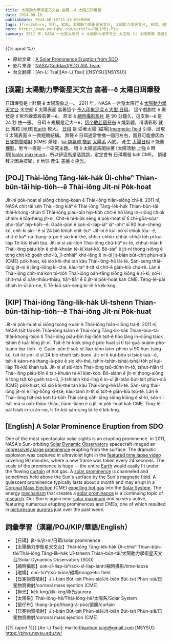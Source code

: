 ```yaml
---
title: 太陽動力學衛星天文台 翕著--ê 太陽日珥爆發
date: 2024-08-18
publishdate: 2024-08-18T11:45:00+0800
tags: [free2share, 影片, SDO, 太陽動力學衛星天文台, 太陽動力學天文台, 日珥, 縮時攝影, 磁場, 冕物質噴射, CME, 極光, 太陽系, 窗仔布]
hero: https://www.youtube.com/watch?v=PBL1RBj-P1g
summary: 2011 年，NASA 一台踅太陽行 ê 太陽動力學天文台 太空船 tī 太陽表面 翕著這个予人印象足深 ê 大型 日珥。
---
```


{{% apod %}}

- 原始文章：[A Solar Prominence Eruption from SDO](https://apod.nasa.gov/apod/ap240818.html)
- 影片來源：[NASA](https://www.nasa.gov/)/[Goddard](https://www.nasa.gov/goddard)/[SDO AIA Team](https://sdo.gsfc.nasa.gov/)
- 台文翻譯：[An-Li Tsai][An-Li Tsai] ([NSYSU][NSYSU])

## [漢羅] 太陽動力學衛星天文台 翕著--ê 太陽日珥爆發
日珥爆發是上壯觀 ê 太陽現象之一。
2011 年，NASA 一台踅太陽行 ê [太陽動力學天文台][Solar Dynamic Observatory] 太空船 tī 太陽表面 翕著這个 [予人印象足深 ê 大型 日珥][impressively large prominence]。
這个戲劇性 ê 爆發是 tī 紫外線波段翕著--ê。
原本 ê [縮時攝影影片][featured time lapse video] 是 90 分鐘久，這支新--ê 是 24 秒 抾一張。
日珥 ê 規模是足大--ê，[這个敢若窗仔布][curtain] ê 燒氣體，凊凊彩彩 就比 規粒 [地球]][Earth] 較大。
[日珥][solar prominence 1] 是 受著太陽 [磁場]][magnetic field] 引導、出現 tī 太陽表面 ê 一款短期結構。
無聲 ê 日珥通常會擋一個月左右，而且可能會因為 [日冕物質噴射][Coronal Mass Ejection] (CME) 爆發，[kā 燒氣體 擲到][expelling hot gas] [太陽系][Solar System] 內底。
產生 [太陽日珥][solar prominence 2] ê 能量 [機制][mechanism]，到今一直是一个研究主題。
咱 ê 太陽這馬閣拄著 [太陽活動 上強 ê 時期]][solar maximum]，所以伊這馬是活跳跳，定定會有 日珥爆發 kah CME。
頂禮拜才因為按呢，tī 地球 產生 [美麗][picturesque] ê [極光][auroras]。

## [POJ] Thài-iông Tāng-le̍k-ha̍k Ūi-chheⁿ Thian-bûn-tâi hip-tio̍h--ê Thài-iông Ji̍t-ní Po̍k-hoat
Ji̍t-ní po̍k-hoat sī siōng chòng-koan ê Thài-iông hiān-siōng chi-it.
2011 nî, NASA chi̍t tâi se̍h Thài-iông kiâⁿ ê Thài-iông Tāng-le̍k-ha̍k Thian-bûn-tâi thài-khong-chûn tī Thài-iông piáu-bīn hip-tio̍h chit-ê hō͘ lâng ìn-siōng chiok chhim ê tōa-hêng ji̍t-ní.
Chit-ê hì-kio̍k sèng ê po̍k-hoat sī tī chí-gōa-sòaⁿ pho-tōaⁿ hip-tio̍h--ê.
Goân-pún ê sok-sî-liap-iáⁿ iáⁿ-phìⁿ sī 90 hun-cheng kú, chit-ki sin--ê sī 24 bió khioh chi̍t-tiuⁿ.
Ji̍t-ní ê kui-bô͘ sī chiok tōa--ê, chit-ê káⁿ-ná thang-á-pò͘ ê sio khì-thé, chhìn-chhìn-chhái-chhái to̍h pí kui-lia̍p Tē-kiû khah tōa.
Ji̍t-ní sī siū-tio̍h Thài-iông chû-tiûⁿ ín-tō, chhut-hiān tī Thài-iông piáu-bīn ê chi̍t-khoán té-kî kiat-kò͘.
Bô-siaⁿ ê ji̍t-ní thong-siông ē tòng chi̍t kò goe̍h chó-iū, jî-chhiáⁿ khó-lêng ē in-ūi ji̍t-bián bu̍t-chit phùn-siā (CME) po̍k-hoat, kā sio khì-thé tàn kàu Thài-iông-hē lāi-té.
Sán-seng thài-iông ji̍t-ní ê lêng-liōng ki-chè, kàu-taⁿ it-ti̍t sī chi̍t-ê gián-kiù chú-tê.
Lán ê Thài-iông chit-má koh tú-tio̍h Thài-iông oa̍h-tāng siōng kiông ê sî-kî, só͘-í i chit-má sī oa̍h-thiàu-thiàu, tiāⁿ-tiāⁿ ē ū ji̍t-ní po̍k-hoat kah CME.
Téng-lé-pài chiah in-ūi án-ne, tī Tē-kiû sán-seng bí-lē ê ke̍k-kng.

## [KIP] Thài-iông Tāng-li̍k-ha̍k Uī-tshenn Thian-bûn-tâi hip-tio̍h--ê Thài-iông Ji̍t-ní Po̍k-huat
Ji̍t-ní po̍k-huat sī siōng tsòng-kuan ê Thài-iông hiān-siōng tsi-it.
2011 nî, NASA tsi̍t tâi se̍h Thài-iông kiânn ê Thài-iông Tāng-li̍k-ha̍k Thian-bûn-tâi thài-khong-tsûn tī Thài-iông piáu-bīn hip-tio̍h tsit-ê hōo lâng ìn-siōng tsiok tshim ê tuā-hîng ji̍t-ní.
Tsit-ê hì-kio̍k sìng ê po̍k-huat sī tī tsí-guā-suànn pho-tuānn hip-tio̍h--ê.
Guân-pún ê sok-sî-liap-iánn iánn-phìnn sī 90 hun-tsing kú, tsit-ki sin--ê sī 24 bió khioh tsi̍t-tiunn.
Ji̍t-ní ê kui-bôo sī tsiok tuā--ê, tsit-ê kánn-ná thang-á-pòo ê sio khì-thé, tshìn-tshìn-tshái-tshái to̍h pí kui-lia̍p Tē-kiû khah tuā.
Ji̍t-ní sī siū-tio̍h Thài-iông tsû-tiûnn ín-tō, tshut-hiān tī Thài-iông piáu-bīn ê tsi̍t-khuán té-kî kiat-kòo.
Bô-siann ê ji̍t-ní thong-siông ē tòng tsi̍t kò gue̍h tsó-iū, jî-tshiánn khó-lîng ē in-uī ji̍t-bián bu̍t-tsit phùn-siā (CME) po̍k-huat, kā sio khì-thé tàn kàu Thài-iông-hē lāi-té.
Sán-sing thài-iông ji̍t-ní ê lîng-liōng ki-tsè, kàu-tann it-ti̍t sī tsi̍t-ê gián-kiù tsú-tê.
Lán ê Thài-iông tsit-má koh tú-tio̍h Thài-iông ua̍h-tāng siōng kiông ê sî-kî, sóo-í i tsit-má sī ua̍h-thiàu-thiàu, tiānn-tiānn ē ū ji̍t-ní po̍k-huat kah CME.
Tíng-lé-pài tsiah in-uī án-ne, tī Tē-kiû sán-sing bí-lē ê ki̍k-kng.

## [English] A Solar Prominence Eruption from SDO
One of the most spectacular solar sights is an erupting prominence.
In 2011, NASA's Sun-orbiting [Solar Dynamic Observatory][Solar Dynamic Observatory] spacecraft imaged an [impressively large prominence][impressively large prominence] erupting from the surface.
The dramatic explosion was captured in ultraviolet light in the [featured time lapse video][featured time lapse video] covering 90 minutes, where a new frame was taken every 24 seconds.
The scale of the prominence is huge -- the entire [Earth][Earth] would easily fit under the flowing [curtain][curtain] of hot gas.
A [solar prominence][solar prominence 1] is channeled and sometimes held above the Sun's surface by the Sun's [magnetic field][magnetic field].
A quiescent prominence typically lasts about a month and may erupt in a [Coronal Mass Ejection][Coronal Mass Ejection] (CME) [expelling hot gas][expelling hot gas] into the [Solar System][Solar System].
The energy [mechanism][mechanism] that creates a [solar prominence][solar prominence 2] is a continuing topic of [research][research].
Our Sun is again near [solar maximum][solar maximum] and so very active, featuring numerous erupting prominences and CMEs, one of which resulted in [picturesque][picturesque] [auroras][auroras] just over the past week.

## 詞彙學習（漢羅/POJ/KIP/華語/English）
- 【日珥】ji̍t-ní/ji̍t-ní/日珥/solar prominence
- 【太陽動力學衛星天文台】Thài-iông Tāng-le̍k-ha̍k Ūi-chheⁿ Thian-bûn-tâi/Thài-iông Tāng-li̍k-ha̍k Uī-tshenn Thian-bûn-tâi/太陽動力學衛星天文台/Solar Dynamics Observatory (SDO)
- 【縮時攝影】sok-sî-liap-iáⁿ/sok-sî-liap-iánn/縮時攝影/time-lapse
- 【磁場】chû-tiûⁿ/tsû-tiûnn/磁場/magnetic field
- 【日冕物質噴射】Ji̍t-bián Bu̍t-tsit Phùn-siā/Ji̍t-bián Bu̍t-tsit Phùn-siā/日冕物質拋射/coronal mass ejection (CME)
- 【極光】ke̍k-kng/ki̍k-kng/極光/aurora
- 【太陽系】Thài-iông-hē/Thài-iông-hē/太陽系/Solar System
- 【窗仔布】thang-á-pò͘/thang-á-pòo/窗簾/curtain
- 【日冕物質噴射】Ji̍t-bián Bu̍t-tsit Phùn-siā/Ji̍t-bián Bu̍t-tsit Phùn-siā/日冕物質拋射/coronal mass ejection (CME)

{{% /apod %}}
[An-Li Tsai]: mailto:thianbun.taigi@gmail.com
[NSYSU]: https://phys.nsysu.edu.tw/

[copyright]: https://apod.nasa.gov/apod/fap/lib/about_apod.html#srapply
[License3]: https://creativecommons.org/licenses/by/3.0/
[License2]:https://creativecommons.org/licenses/by-nc-nd/2.0/

[Solar Dynamic Observatory]:https://science.nasa.gov/mission/sdo
[impressively large prominence]:https://apod.nasa.gov/apod/ap030223.html
[featured time lapse video]:https://youtu.be/PBL1RBj-P1g
[Earth]:http://antwrp.gsfc.nasa.gov/apod/image/0208/earthlights02_dmsp_big.jpg
[curtain]:https://apod.nasa.gov/apod/ap011203.html
[solar prominence 1]:http://solar.physics.montana.edu/YPOP/Program/hfilament.html
[magnetic field]:https://solarscience.msfc.nasa.gov/the_key.shtml
[Coronal Mass Ejection]:https://solarscience.msfc.nasa.gov/CMEs.shtml
[expelling hot gas]:https://apod.nasa.gov/apod/ap010924.html
[Solar System]:https://science.nasa.gov/solar-system/
[mechanism]:https://ui.adsabs.harvard.edu/abs/1989ApJ...343..971V/abstract
[solar prominence 2]:https://apod.nasa.gov/apod/ap030707.html
[research]:https://i.pinimg.com/originals/30/62/75/3062756a297f1e3c22e35f3fe89b3ecc.jpg
[solar maximum]:https://www.nasa.gov/news-release/solar-cycle-25-is-here-nasa-noaa-scientists-explain-what-that-means/
[picturesque]:https://apod.nasa.gov/apod/ap240814.html
[auroras]:https://apod.nasa.gov/apod/ap240815.html
